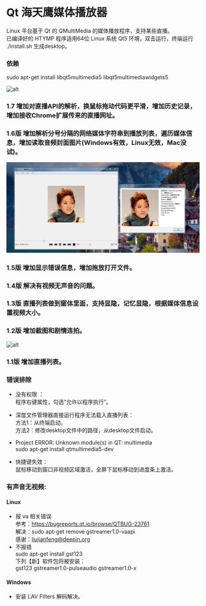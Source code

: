 # Qt 海天鹰媒体播放器
Linux 平台基于 Qt 的 QMultiMedia 的媒体播放程序，支持某些直播。  
已编译好的 HTYMP 程序适用64位 Linux 系统 Qt5 环境，双击运行，终端运行 ./install.sh 生成desktop。  
### 依赖  
sudo apt-get install libqt5multimedia5 libqt5multimediawidgets5

![alt](preview.jpg)  

### 1.7 增加对直播API的解析，换鼠标拖动代码更平滑，增加历史记录，增加接收Chrome扩展传来的直播网址。
### 1.6版 增加解析分号分隔的网络媒体字符串到播放列表，遍历媒体信息，增加读取音频封面图片(Windows有效，Linux无效，Mac没试)。
![alt](music_cover.jpg)  
### 1.5版 增加显示错误信息，增加拖放打开文件。
### 1.4版 解决有视频无声音的问题。
### 1.3版 直播列表做到窗体里面，支持显隐，记忆显隐，根据媒体信息设置视频大小。
### 1.2版 增加截图和剧情连拍。
![alt](summary.jpg)  

### 1.1版 增加直播列表。

### 错误排除
* 没有权限 ：  
程序右键属性，勾选“允许以程序执行”。  
  
* 深度文件管理器直接运行程序无法载入直播列表：  
方法1：从终端启动。  
方法2：修改desktop文件中的路径，从desktop文件启动。  
  
* Project ERROR: Unknown module(s) in QT: multimedia  
sudo apt-get install qtmultimedia5-dev  

* 快捷键失效：  
鼠标移动到窗口非视频区域激活，全屏下鼠标移动到进度条上激活。

### 有声音无视频:  
#### Linux
* 报 va 相关错误  
参考：https://bugreports.qt.io/browse/QTBUG-23761  
解决：sudo apt-get remove gstreamer1.0-vaapi  
感谢：liujianfeng@deepin.org
* 不报错  
sudo apt-get install gst123  
下列【新】软件包将被安装：  
gst123 gstreamer1.0-pulseaudio gstreamer1.0-x  

#### Windows
* 安装 LAV Filters 解码解决。